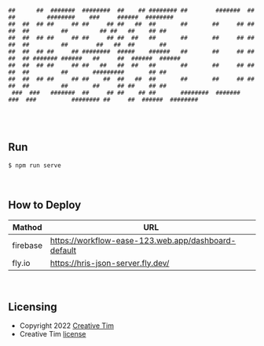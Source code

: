```
##      ##  #######  ########  ##    ## ######## ##        #######  ##      ##         ########    ###     ######  ######## 
##  ##  ## ##     ## ##     ## ##   ##  ##       ##       ##     ## ##  ##  ##         ##         ## ##   ##    ## ##       
##  ##  ## ##     ## ##     ## ##  ##   ##       ##       ##     ## ##  ##  ##         ##        ##   ##  ##       ##       
##  ##  ## ##     ## ########  #####    ######   ##       ##     ## ##  ##  ## ####### ######   ##     ##  ######  ######   
##  ##  ## ##     ## ##   ##   ##  ##   ##       ##       ##     ## ##  ##  ##         ##       #########       ## ##       
##  ##  ## ##     ## ##    ##  ##   ##  ##       ##       ##     ## ##  ##  ##         ##       ##     ## ##    ## ##       
 ###  ###   #######  ##     ## ##    ## ##       ########  #######   ###  ###          ######## ##     ##  ######  ######## 
```
<Br>
<Br>

## Run
```bash
$ npm run serve
```
<Br>

## How to Deploy
|Mathod|URL|
|---|---|
|firebase|https://workflow-ease-123.web.app/dashboard-default|
|fly.io|https://hris-json-server.fly.dev/|
<Br>

## Licensing

- Copyright 2022 [Creative Tim](https://www.creative-tim.com?ref=readme-vad)
- Creative Tim [license](https://www.creative-tim.com/license?ref=readme-vad)
